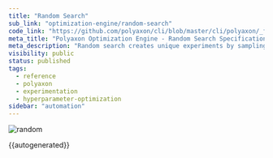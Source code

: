 ```yaml
---
title: "Random Search"
sub_link: "optimization-engine/random-search"
code_link: "https://github.com/polyaxon/cli/blob/master/cli/polyaxon/_flow/matrix/random_search.py"
meta_title: "Polyaxon Optimization Engine - Random Search Specification - Polyaxon References"
meta_description: "Random search creates unique experiments by sampling randomly from a search space. Random search is a competitive method for black-box parameter tuning in machine learning."
visibility: public
status: published
tags:
  - reference
  - polyaxon
  - experimentation
  - hyperparameter-optimization
sidebar: "automation"
---
```


![random](../../../../content/images/references/optimization-engine/random-search.png)

{{autogenerated}}

